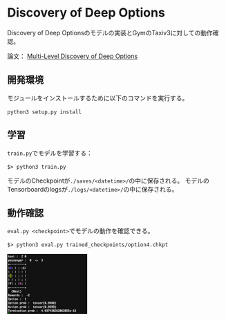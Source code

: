 # Discovery of Deep Options

Discovery of Deep Optionsのモデルの実装とGymのTaxiv3に対しての動作確認。

論文： [Multi-Level Discovery of Deep Options](https://arxiv.org/pdf/1703.08294.pdf)


## 開発環境

モジュールをインストールするために以下のコマンドを実行する。
```
python3 setup.py install
```


## 学習

`train.py`でモデルを学習する：

```
$> python3 train.py
```

モデルのCheckpointが`./saves/<datetime>/`の中に保存される。
モデルのTensorboardのlogsが`./logs/<datetime>/`の中に保存される。

## 動作確認

`eval.py <checkpoint>`でモデルの動作を確認できる。

```
$> python3 eval.py trained_checkpoints/option4.chkpt
```

![alt text](https://github.com/ghelia/prj-sie-autogameqa-ddo/blob/master/ddo-taxiv3.gif)
